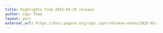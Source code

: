 ```yaml
---
title: Highlights from 2025-03-26 release
author: Copr Team
layout: post
external_url: https://docs.pagure.org/copr.copr/release-notes/2025-03-26.html
---
```

